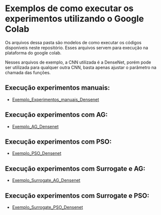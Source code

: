 # Exemplos de como executar os experimentos utilizando o Google Colab

Os arquivos dessa pasta são modelos de como executar os códigos disponíveis neste repositório. Esses arquivos servem para execução na plataforma do google colab.

Nesses arquivos de exemplo, a CNN utilizada é a DenseNet, porém pode ser utilizada para qualquer outra CNN, basta apenas ajustar o parâmetro na chamada das funções.

## Execução experimentos manuais:

- [Exemplo_Experimentos_manuais_Densenet](Exemplo_Experimentos_manuais_Densenet.ipynb)

## Execução experimentos com AG:

- [Exemplo_AG_Densenet](Exemplo_AG_Densenet.ipynb)

## Execução experimentos com PSO:

- [Exemplo_PSO_Densenet](Exemplo_PSO_Densenet.ipynb)

## Execução experimentos com Surrogate e AG:

- [Exemplo_Surrogate_AG_Densenet](Exemplo_Surrogate_AG_Densenet.ipynb)

## Execução experimentos com Surrogate e PSO:

- [Exemplo_Surrogate_PSO_Densenet](Exemplo_Surrogate_PSO_Densenet.ipynb)